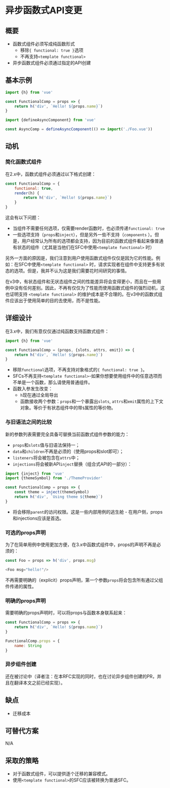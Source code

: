# 异步函数式API变更

## 概要

- 函数式组件必须写成纯函数形式
    - 移除`{ functional: true }`选项
    - 不再支持`<template functional>`
- 异步函数式组件必须通过指定的API创建

## 基本示例

```js
import {h} from 'vue'

const FunctionalComp = props => {
    return h('div', `Hello! ${props.name}`)
}
```

```js
import {defineAsyncComponent} from 'vue'

const AsyncComp = defineAsyncComponent(() => import('./Foo.vue'))
```

## 动机

### 简化函数式组件

在2.x中，函数式组件必须通过以下格式创建：

```js
const FunctionalComp = {
    functional: true,
    render(h) {
        return h('div', `Hello! ${props.name}`)
    }
}
```

这会有以下问题：

- 当组件不需要任何选项，仅需要render函数时，也必须传递`functional: true`
- 一些选项支持（`props`和`inject`），但是另外一些不支持（`components`
  ）。但是，用户经常认为所有的选项都会支持，因为目前的函数式组件看起来像普通有状态的组件（尤其是当他们在SFC中使用`<template functional>`
  时）

另外一方面的原因是，我们注意到用户使用函数式组件仅仅是因为它的性能。例如：在SFC中使用`<template functional>`
时，请求实现者在组件中支持更多有状态的选项。但是，我并不认为这是我们需要花时间研究的事情。

在v3中，有状态组件和无状态组件之间的性能差异将会变得更小，而且在一些用例中没有任何差别。因此，不再有仅仅为了性能而使用函数式组件的强烈动机，这也证明支持 `<template functional>`
的维护成本是不合理的。在v3中的函数式组件应该出于使用简单的目的去使用，而不是性能。

## 详细设计

在3.x中，我们有意仅仅通过纯函数支持函数式组件：

```js
import {h} from 'vue'

const FunctionalComp = (props, {slots, attrs, emit}) => {
    return h('div', `Hello! ${props.name}`)
}
```

- 移除`functional`选项，不再支持对象格式的`{ functional: true }`。
- SFCs不再支持`<template functional>`-如果你想要使用组件中的任意选项而不单是一个函数，那么请使用普通组件。
- 函数入参发生改变：
    - `h`现在通过全局导出
    - 函数接收两个参数：`props`和一个暴露出`slots`, `attrs`和`emit`属性的上下文对象。等价于有状态组件中的带`$`属性的等价物。

### 与旧语法之间的比较

新的参数列表需要完全具备可替换当前函数式组件参数的能力：

- `props`和`slots`值与旧语法保持一；
- `data`和`children`不再是必须的（使用props和slot即可）；
- `listeners`将会被包含在`attrs`中；
- `injections`将会被新API`inject`替换（组合式API的一部分）：

```js
import {inject} from 'vue'
import {themeSymbol} from './ThemeProvider'

const FunctionalComp = props => {
    const theme = inject(themeSymbol)
    return h('div', `Using theme ${theme}`)
}
```

- 将会移除`parent`的访问权限。这是一些内部用例的逃生舱 - 在用户侧，props和injections应该是首选。

### 可选的props声明

为了在简单用例中使用更加方便，在3.x中函数式组件中，props的声明不再是必须的：

```js
const Foo = props => h('div', props.msg)

```

```js
<Foo msg="hello!"/>

```

不再需要明确的（explicit）props声明，第一个参数`props`将会包含所有通过父组件传递的属性。

### 明确的props声明

需要明确的props声明时，可以将props与函数本身联系起来：

```js
const FunctionalComp = props => {
    return h('div', `Hello! ${props.name}`)
}

FunctionalComp.props = {
    name: String
}
```

### 异步组件创建

还在被讨论中（译者注：在本RFC实现的同时，也在讨论异步组件创建的PR，并且在翻译本文之前已经实现）。

## 缺点

- 迁移成本

## 可替代方案

N/A

## 采取的策略

- 对于函数式组件，可以提供逐个迁移的兼容模式。
- 使用`<template functional>`的SFC应该被转换为普通SFC。
